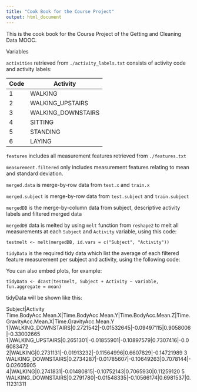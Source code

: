 ```yaml
---
title: "Cook Book for the Course Project"
output: html_document
---
```


This is the cook book for the Course Project of the Getting and Cleaning Data MOOC.

Variables

`activities` retrieved from `./activity_labels.txt` consists of activity code and activity labels:

Code |Activity
 --- |---
1|	WALKING
2|	WALKING_UPSTAIRS
3|	WALKING_DOWNSTAIRS
4|	SITTING
5|	STANDING
6|	LAYING

`features` includes all measurement features retrieved from `./features.txt`

`measurement.filtered` only includes measurement features relating to mean and standard deviation.

`merged.data` is merge-by-row data from `test.x` and `train.x`

`merged.subject` is merge-by-row data from `test.subject` and `train.subject`

`mergedDB` is the merge-by-column data from subject, descriptive activity labels and filtered merged data

`mergedDB` data is melted by using `melt` function from `reshape2` to melt all measurements at each `Subject` and `Activity` variable, using this code:

```{r}
testmelt <- melt(mergedDB, id.vars = c("Subject", "Activity"))
```

`tidyData` is the required tidy data which list the average of each filtered feature measurement per subject and activity, using the following code:
  
You can also embed plots, for example:

```
tidyData <- dcast(testmelt, Subject + Activity ~ variable, fun.aggregate = mean)
```

tidyData will be shown like this:

Subject|Activity Time.BodyAcc.Mean.X|Time.BodyAcc.Mean.Y|Time.BodyAcc.Mean.Z|Time.GravityAcc.Mean.X|Time.GravityAcc.Mean.Y
1|WALKING_DOWNSTAIRS|0.2721542|-0.01532645|-0.09497115|0.9058006|-0.33002665
1|WALKING_UPSTAIRS|0.2651301|-0.01855901|-0.10897579|0.7307416|-0.06083472
2|WALKING|0.2731131|-0.01913232|-0.11564996|0.6607829|-0.14721989
3 WALKING_DOWNSTAIRS|0.2734287|-0.01785607|-0.10649263|0.7078144|-0.02605905
4|WALKING|0.2741831|-0.01480815|-0.10752143|0.7065930|0.11259120
5 WALKING_DOWNSTAIRS|0.2791780|-0.01548335|-0.10566174|0.6981537|0.11231311